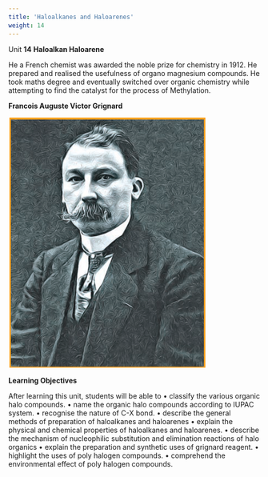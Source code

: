 ```yaml
---
title: 'Haloalkanes and Haloarenes'
weight: 14
---
```




  



Unit **14** **Haloalkan Haloarene**



He a French chemist was awarded the noble prize for chemistry in 1912. He prepared and realised the usefulness of organo magnesium compounds. He took maths degree and eventually switched over organic chemistry while attempting to find the catalyst for the process of Methylation.

**Francois Auguste Victor Grignard** 

![Francois ](scientist.PNG)

**Learning Objectives**

After learning this unit, students will be able to
• classify the various organic halo compounds.
• name the organic halo compounds according to
IUPAC system.
• recognise the nature of C-X bond.
• describe the general methods of preparation of
haloalkanes and haloarenes
• explain the physical and chemical properties of
haloalkanes and haloarenes.
• describe the mechanism of nucleophilic
substitution and elimination reactions of halo
organics
• explain the preparation and synthetic uses of
grignard reagent.
• highlight the uses of poly halogen compounds.
• comprehend the environmental effect of poly
halogen compounds.

